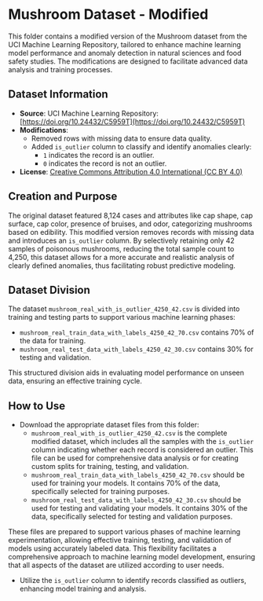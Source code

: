 # Mushroom Dataset - Modified

This folder contains a modified version of the Mushroom dataset from the UCI Machine Learning Repository, tailored to enhance machine learning model performance and anomaly detection in natural sciences and food safety studies. The modifications are designed to facilitate advanced data analysis and training processes.

## Dataset Information

- **Source**: UCI Machine Learning Repository: [https://doi.org/10.24432/C5959T](https://doi.org/10.24432/C5959T)
- **Modifications**:
  - Removed rows with missing data to ensure data quality.
  - Added `is_outlier` column to classify and identify anomalies clearly:
    - `1` indicates the record is an outlier.
    - `0` indicates the record is not an outlier.
- **License**: [Creative Commons Attribution 4.0 International (CC BY 4.0)](https://creativecommons.org/licenses/by/4.0/)

## Creation and Purpose

The original dataset featured 8,124 cases and attributes like cap shape, cap surface, cap color, presence of bruises, and odor, categorizing mushrooms based on edibility. This modified version removes records with missing data and introduces an `is_outlier` column. By selectively retaining only 42 samples of poisonous mushrooms, reducing the total sample count to 4,250, this dataset allows for a more accurate and realistic analysis of clearly defined anomalies, thus facilitating robust predictive modeling.

## Dataset Division

The dataset `mushroom_real_with_is_outlier_4250_42.csv` is divided into training and testing parts to support various machine learning phases:
- `mushroom_real_train_data_with_labels_4250_42_70.csv` contains 70% of the data for training.
- `mushroom_real_test_data_with_labels_4250_42_30.csv` contains 30% for testing and validation.

This structured division aids in evaluating model performance on unseen data, ensuring an effective training cycle.

## How to Use

- Download the appropriate dataset files from this folder:
  - `mushroom_real_with_is_outlier_4250_42.csv` is the complete modified dataset, which includes all the samples with the `is_outlier` column indicating whether each record is considered an outlier. This file can be used for comprehensive data analysis or for creating custom splits for training, testing, and validation.
  - `mushroom_real_train_data_with_labels_4250_42_70.csv` should be used for training your models. It contains 70% of the data, specifically selected for training purposes.
  - `mushroom_real_test_data_with_labels_4250_42_30.csv` should be used for testing and validating your models. It contains 30% of the data, specifically selected for testing and validation purposes.

These files are prepared to support various phases of machine learning experimentation, allowing effective training, testing, and validation of models using accurately labeled data. This flexibility facilitates a comprehensive approach to machine learning model development, ensuring that all aspects of the dataset are utilized according to user needs.

- Utilize the `is_outlier` column to identify records classified as outliers, enhancing model training and analysis.
